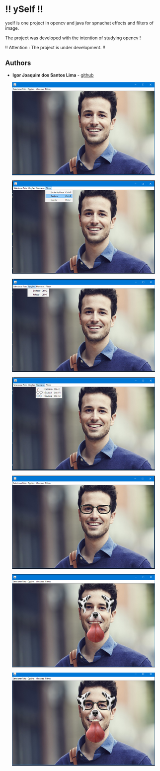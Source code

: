 # !! ySelf !!

yself is one project in opencv and java for spnachat effects and filters of image.

The project was developed with the intention of studying opencv !

!! Attention : The project is under development. !!

## Authors

* **Igor Joaquim dos Santos Lima** - [github](https://github.com/igor036)

<p align="center">
  <img width="460" height="300" src="screenshot/mainWindow.png">
</p>

<p align="center">
  <img width="460" height="300" src="screenshot/filters.png">
</p>

<p align="center">
  <img width="460" height="300" src="screenshot/options.png">
</p>

<p align="center">
  <img width="460" height="300" src="screenshot/masks.png">
</p>

<p align="center">
  <img width="460" height="300" src="screenshot/glasses1.png">
</p>

<p align="center">
  <img width="460" height="300" src="screenshot/dog.png">
</p>

<p align="center">
  <img width="460" height="300" src="screenshot/dogAndGlasses.png">
</p>